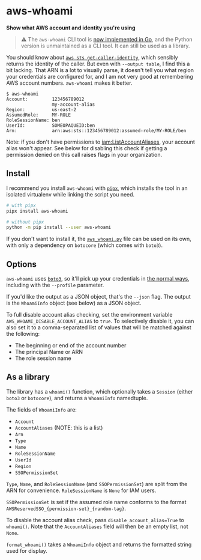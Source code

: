 # aws-whoami
**Show what AWS account and identity you're using**

> :warning: The `aws-whoami` CLI tool is [now implemented in Go](https://github.com/benkehoe/aws-whoami-golang), and the Python version is unmaintained as a CLI tool. It can still be used as a library.

You should know about [`aws sts get-caller-identity`](https://docs.aws.amazon.com/cli/latest/reference/sts/get-caller-identity.html),
which sensibly returns the identity of the caller. But even with `--output table`, I find this a bit lacking.
That ARN is a lot to visually parse, it doesn't tell you what region your credentials are configured for,
and I am not very good at remembering AWS account numbers. `aws-whoami` makes it better.

```
$ aws-whoami
Account:         123456789012
                 my-account-alias
Region:          us-east-2
AssumedRole:     MY-ROLE
RoleSessionName: ben
UserId:          SOMEOPAQUEID:ben
Arn:             arn:aws:sts::123456789012:assumed-role/MY-ROLE/ben
```

Note: if you don't have permissions to [iam:ListAccountAliases](https://docs.aws.amazon.com/IAM/latest/APIReference/API_ListAccountAliases.html),
your account alias won't appear. See below for disabling this check if getting a permission denied on this call raises flags in your organization.

## Install

I recommend you install `aws-whoami` with [`pipx`](https://pipxproject.github.io/pipx/), which installs the tool in an isolated virtualenv while linking the script you need.

```bash
# with pipx
pipx install aws-whoami

# without pipx
python -m pip install --user aws-whoami
```

If you don't want to install it, the [`aws_whoami.py`](https://raw.githubusercontent.com/benkehoe/aws-whoami/master/aws_whoami.py) file can be used on its own, with only a dependency on `botocore` (which comes with `boto3`).

## Options

`aws-whoami` uses [`boto3`](https://boto3.amazonaws.com/v1/documentation/api/latest/index.html), so it'll pick up your credentials in [the normal ways](https://docs.aws.amazon.com/cli/latest/userguide/cli-chap-configure.html#config-settings-and-precedence),
including with the `--profile` parameter.

If you'd like the output as a JSON object, that's the `--json` flag.
The output is the `WhoamiInfo` object (see below) as a JSON object.

To full disable account alias checking, set the environment variable `AWS_WHOAMI_DISABLE_ACCOUNT_ALIAS` to `true`.
To selectively disable it, you can also set it to a comma-separated list of values that will be matched against the following:
* The beginning or end of the account number
* The principal Name or ARN
* The role session name

## As a library

The library has a `whoami()` function, which optionally takes a `Session` (either `boto3` or `botocore`), and returns a `WhoamiInfo` namedtuple.

The fields of `WhoamiInfo` are:
* `Account`
* `AccountAliases` (NOTE: this is a list)
* `Arn`
* `Type`
* `Name`
* `RoleSessionName`
* `UserId`
* `Region`
* `SSOPermissionSet`

`Type`, `Name`, and `RoleSessionName` (and `SSOPermissionSet`) are split from the ARN for convenience.
`RoleSessionName` is `None` for IAM users.

`SSOPermissionSet` is set if the assumed role name conforms to the format `AWSReservedSSO_{permission-set}_{random-tag}`.

To disable the account alias check, pass `disable_account_alias=True` to `whoami()`.
Note that the `AccountAliases` field will then be an empty list, not `None`.

`format_whoami()` takes a `WhoamiInfo` object and returns the formatted string used for display.
